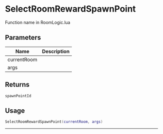 # SelectRoomRewardSpawnPoint

Function name in RoomLogic.lua

## Parameters

| Name        | Description |
| ----------- | ----------- |
| currentRoom |             |
| args        |             |

## Returns

`spawnPointId`

## Usage

```lua
SelectRoomRewardSpawnPoint(currentRoom, args)
```

---
